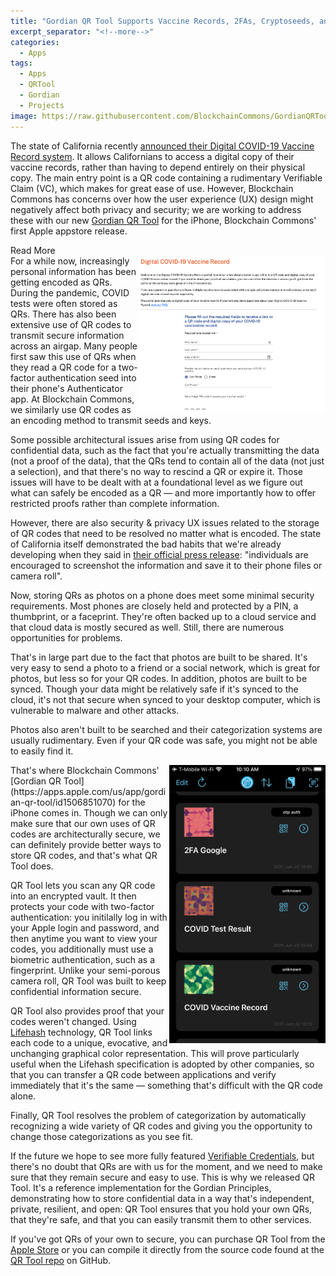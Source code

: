 ```yaml
---
title: "Gordian QR Tool Supports Vaccine Records, 2FAs, Cryptoseeds, and More"
excerpt_separator: "<!--more-->"
categories:
  - Apps
tags:
  - Apps
  - QRTool
  - Gordian
  - Projects
image: https://raw.githubusercontent.com/BlockchainCommons/GordianQRTool-iOS/master/images/ca-digital-vaccine-record.png
---
```


The state of California recently [announced their Digital COVID-19 Vaccine Record system](https://cdt.ca.gov/news/california-launches-new-digital-tool-giving-residents-convenient-access-to-their-covid-19-vaccine-record/). It allows Californians to access a digital copy of their vaccine records, rather than having to depend entirely on their physical copy. The main entry point is a QR code containing a rudimentary Verifiable Claim (VC), which makes for great ease of use. However, Blockchain Commons has concerns over how the user experience (UX) design might negatively affect both privacy and security; we are working to address these with our new [Gordian QR Tool](https://apps.apple.com/us/app/gordian-qr-tool/id1506851070) for the iPhone, Blockchain Commons' first Apple appstore release.

<div class="bold--excerpt--node">Read More</div>

<!--more-->

<img src="https://raw.githubusercontent.com/BlockchainCommons/GordianQRTool-iOS/master/images/ca-digital-vaccine-record.png" align="right" width=300>
For a while now, increasingly personal information has been getting encoded as QRs. During the pandemic, COVID tests were  often stored as QRs. There has also been extensive use of QR codes to transmit secure information across an airgap. Many people first saw this use of QRs when they read a QR code for a two-factor authentication seed into their phone's Authenticator app. At Blockchain Commons, we similarly use QR codes as an encoding method to transmit seeds and keys.

Some possible architectural issues arise from using QR codes for confidential data, such as the fact that you're actually transmitting the data (not a proof of the data), that the QRs tend to contain all of the data (not just a selection), and that there's no way to rescind a QR or expire it. Those issues will have to be dealt with at a foundational level as we figure out what can safely be encoded as a QR — and more importantly how to offer restricted proofs rather than complete information.

However, there are also security & privacy UX issues related to the storage of QR codes that need to be resolved no matter what is encoded. The state of California itself demonstrated the bad habits that we're already developing when they said in [their official press release](https://cdt.ca.gov/news/california-launches-new-digital-tool-giving-residents-convenient-access-to-their-covid-19-vaccine-record/): "individuals are encouraged to screenshot the information and save it to their phone files or camera roll".

Now, storing QRs as photos on a phone does meet some minimal security requirements. Most phones are closely held and protected by a PIN, a thumbprint, or a faceprint. They're often backed up to a cloud service and that cloud data is mostly secured as well. Still, there are numerous opportunities for problems.

That's in large part due to the fact that photos are built to be shared. It's very easy to send a photo to a friend or a social network, which is great for photos, but less so for your QR codes. In addition, photos are built to be synced. Though your data might be relatively safe if it's synced to the cloud, it's not that secure when synced to your desktop computer, which is vulnerable to malware and other attacks.

Photos also aren't built to be searched and their categorization systems are usually rudimentary. Even if your QR code was safe, you might not be able to easily find it.

<img src="https://raw.githubusercontent.com/BlockchainCommons/GordianQRTool-iOS/master/images/qr-list-2.jpeg" align="right" width=250>
That's where Blockchain Commons' [Gordian QR Tool](https://apps.apple.com/us/app/gordian-qr-tool/id1506851070) for the iPhone comes in. Though we can only make sure that our own uses of QR codes are architecturally secure, we can definitely provide better ways to store QR codes, and that's what QR Tool does.

QR Tool lets you scan any QR code into an encrypted vault. It then protects your code with two-factor authentication: you initilally log in with your Apple login and password, and then anytime you want to view your codes, you additionally must use a biometric authentication, such as a fingerprint. Unlike your semi-porous camera roll, QR Tool was built to keep confidential information secure.

QR Tool also provides proof that your codes weren't changed. Using [Lifehash](https://github.com/BlockchainCommons/LifeHash) technology, QR Tool links each code to a unique, evocative, and unchanging graphical color representation. This will prove particularly useful when the Lifehash specification is adopted by other companies, so that you can transfer a QR code between applications and verify immediately that it's the same — something that's difficult with the QR code alone.

Finally, QR Tool resolves the problem of categorization by automatically recognizing a wide variety of QR codes and giving you the opportunity to change those categorizations as you see fit.

If the future we hope to see more fully featured [Verifiable Credentials](https://www.w3.org/TR/vc-data-model/), but there's no doubt that QRs are with us for the moment, and we need to make sure that they remain secure and easy to use. This is why we released QR Tool. It's a reference implementation for the Gordian Principles, demonstrating how to store confidential data in a way that's independent, private, resilient, and open: QR Tool ensures that you hold your own QRs, that they're safe, and that you can easily transmit them to other services.

If you've got QRs of your own to secure, you can purchase QR Tool from the [Apple Store](https://apps.apple.com/us/app/gordian-qr-tool/id1506851070) or you can compile it directly from the source code found at the [QR Tool repo](https://github.com/BlockchainCommons/GordianQRTool-iOS) on GitHub.
